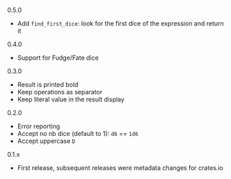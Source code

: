 0.5.0
- Add `find_first_dice`: look for the first dice of the expression and return it

0.4.0
- Support for Fudge/Fate dice

0.3.0
- Result is printed bold
- Keep operations as separator
- Keep literal value in the result display

0.2.0
- Error reporting
- Accept no nb dice (default to 1): `d6` == `1d6`
- Accept uppercase `D`

0.1.x
- First release, subsequent releases were metadata changes for crates.io